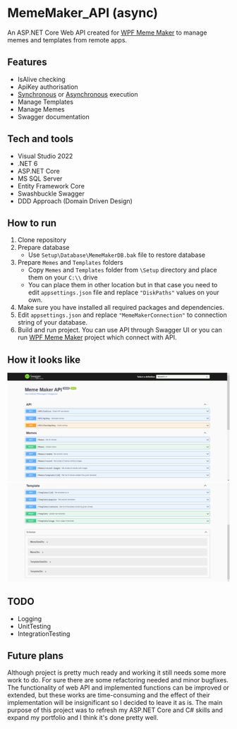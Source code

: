 # MemeMaker_API (async)

An ASP.NET Core Web API created for [WPF Meme Maker](https://github.com/rav97/WPF_MemeMaker/tree/MemeMakerOnline) to manage memes and templates from remote apps.

## Features

- IsAlive checking
- ApiKey authorisation
- [Synchronous](https://github.com/rav97/MemeMaker_API/tree/main) or [Asynchronous](https://github.com/rav97/MemeMaker_API/tree/acync-transform) execution
- Manage Templates
- Manage Memes
- Swagger documentation

## Tech and tools

- Visual Studio 2022
- .NET 6
- ASP.NET Core
- MS SQL Server 
- Entity Framework Core
- Swashbuckle Swagger
- DDD Approach (Domain Driven Design)

## How to run
1. Clone repository
2. Prepare database
    - Use `Setup\Database\MemeMakerDB.bak` file to restore database
3. Prepare `Memes` and `Templates` folders
     - Copy `Memes` and `Templates` folder from `\Setup` directory and place them on your `C:\\` drive
     - You can place them in other location but in that case you need to edit `appsettings.json` file and replace `"DiskPaths"` values on your own.
4. Make sure you have installed all required packages and dependencies.
5. Edit `appsettings.json` and replace `"MemeMakerConnection"` to connection string of your database.
6. Build and run project. You can use API through Swagger UI or you can run [WPF Meme Maker](https://github.com/rav97/WPF_MemeMaker/tree/MemeMakerOnline) project which connect with API.

## How it looks like

![Preview1](https://github.com/rav97/ResourcesRepository/blob/main/MemeMakerAPI/GeneralApiPreview1.png?raw=true)
![Preview2](https://github.com/rav97/ResourcesRepository/blob/main/MemeMakerAPI/GeneralApiPreview2.png?raw=true)

## TODO
- Logging
- UnitTesting
- IntegrationTesting

## Future plans

Although project is pretty much ready and working it still needs some more work to do. For sure there are some refactoring needed and minor bugfixes. The functionality of web API and implemented functions can be improved or extended, but these works are time-consuming and the effect of their implementation will be insignificant so I decided to leave it as is. The main purpose of this project was to refresh my ASP.NET Core and C# skills and expand my portfolio and I think it's done pretty well.
